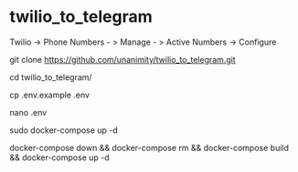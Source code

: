 # twilio_to_telegram

Twilio -> Phone Numbers - > Manage - > Active Numbers -> Configure


git clone https://github.com/unanimity/twilio_to_telegram.git

cd twilio_to_telegram/

cp .env.example .env

nano .env 

sudo  docker-compose up -d

docker-compose down && docker-compose rm && docker-compose build && docker-compose up -d
